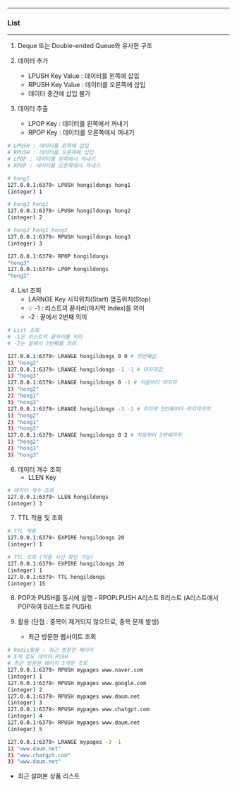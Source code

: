 -----
### List
-----
1. Deque 또는 Double-ended Queue와 유사한 구조
2. 데이터 추가
   - LPUSH Key Value : 데이터를 왼쪽에 삽입
   - RPUSH Key Value : 데이터를 오른쪽에 삽입
   - 데이터 중간에 삽입 불가

3. 데이터 추출
   - LPOP Key : 데이터를 왼쪽에서 꺼내기
   - RPOP Key : 데이터를 오른쪽에서 꺼내기

```bash
# LPUSH : 데이터를 왼쪽에 삽입
# RPUSH : 데이터를 오른쪽에 삽입
# LPOP : 데이터를 왼쪽에서 꺼내기
# RPOP : 데이터를 오른쪽에서 꺼내기

# hong1
127.0.0.1:6379> LPUSH hongildongs hong1
(integer) 1

# hong2 hong1 
127.0.0.1:6379> LPUSH hongildongs hong2
(integer) 2

# hong2 hong1 hong3
127.0.0.1:6379> RPUSH hongildongs hong3
(integer) 3

127.0.0.1:6379> RPOP hongildongs
"hong3"
127.0.0.1:6379> LPOP hongildongs
"hong2"
```

4. List 조회
   - LARNGE Key 시작위치(Start) 멈출위치(Stop)
    + 💡 -1 : 리스트의 끝자리(마지막 Index)를 의미
    + -2 : 끝에서 2번째 의미
```bash
# List 조회
# -1은 리스트의 끝자리를 의미
# -2는 끝에서 2번째를 의미.

127.0.0.1:6379> LRANGE hongildongs 0 0 # 첫번째값
1) "hong2"
127.0.0.1:6379> LRANGE hongildongs -1 -1 # 마지막값
1) "hong3"
127.0.0.1:6379> LRANGE hongildongs 0 -1 # 처음부터 마지막
1) "hong2"
2) "hong1"
3) "hong3"
127.0.0.1:6379> LRANGE hongildongs -3 -1 # 마지막 3번째부터 마지막까지
1) "hong2"
2) "hong1"
3) "hong3"
127.0.0.1:6379> LRANGE hongildongs 0 2 # 처음부터 3번째까지
1) "hong2"
2) "hong1"
3) "hong3"
```

6. 데이터 개수 조회
   - LLEN Key
```bash
# 데이터 개수 조회
127.0.0.1:6379> LLEN hongildongs
(integer) 3
```

7. TTL 적용 및 조회
```bash
# TTL 적용
127.0.0.1:6379> EXPIRE hongildongs 20
(integer) 1

# TTL 조회 (적용 시간 확인 가능)
127.0.0.1:6379> EXPIRE hongildongs 20
(integer) 1
127.0.0.1:6379> TTL hongildongs
(integer) 15
```

8. POP과 PUSH를 동시에 실행 - RPOPLPUSH A리스트 B리스트 (A리스트에서 POP하여 B리스트로 PUSH)

9. 활용 (단점 : 중복이 제거되지 않으므로, 중복 문제 발생)
   - 최근 방문한 웹사이트 조회
```bash
# Redis활용 : 최근 방문한 페이지
# 5개 정도 데이터 PUSH
# 최근 방문한 페이지 3개만 조회
127.0.0.1:6379> RPUSH mypages www.naver.com
(integer) 1
127.0.0.1:6379> RPUSH mypages www.google.com
(integer) 2
127.0.0.1:6379> RPUSH mypages www.daum.net
(integer) 3
127.0.0.1:6379> RPUSH mypages www.chatgpt.com
(integer) 4
127.0.0.1:6379> RPUSH mypages www.daum.net
(integer) 5

127.0.0.1:6379> LRANGE mypages -3 -1
1) "www.daum.net"
2) "www.chatgpt.com"
3) "www.daum.net"
```

   - 최근 살펴본 상품 리스트 
